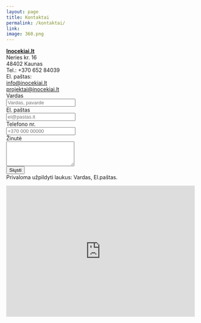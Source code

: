 ```yaml
---
layout: page
title: Kontaktai
permalink: /kontaktai/
link:
image: 360.png
---
```

<div class="col-md-12">
    <div class="col-md-6">
        <a href="http://www.Inocekiai.lt" title="Inocekiai.lt">
        <b>Inocekiai.lt</b>
        </a>
        <br>
        Neries kr. 16
        <br>
        48402 Kaunas
        <br>
        Tel.: +370 652 84039
        <br>
        El. paštas:
        <br>
        <a href="mailto:info@inocekiai.lt">info@inocekiai.lt</a>
        <br>
        <a href="mailto:projektai@inocekiai.lt">projektai@inocekiai.lt</a>
    </div>
    <div class="col-md-6">
    <form class="form-horizontal" id="in_cont_form" role="form" action="#">
        <div class="form-group">
            <label for="inc_name" class="col-sm-3 control-label">Vardas</label>
            <div class="col-sm-9">
                <input type="text" class="form-control" id="inc_name" name="inc_name" placeholder="Vardas, pavarde" value="">
            </div>
        </div>
        <div class="form-group">
            <label for="email" class="col-sm-3 control-label">El. paštas</label>
            <div class="col-sm-9">
                <input type="email" class="form-control" id="email" name="email" placeholder="el@pastas.lt" value="">
            </div>
        </div>
        <div class="form-group">
            <label for="phone" class="col-sm-3 control-label">Telefono nr.</label>
            <div class="col-sm-9">
                <input type="text" class="form-control" id="phone" name="phone" placeholder="+370 000 00000">
            </div>
        </div>	
        <div class="form-group">
            <label for="message" class="col-sm-3 control-label">Žinutė</label>
            <div class="col-sm-9">
                <textarea class="form-control" rows="4" id="message" name="message"></textarea>
            </div>
        </div>
        <div class="form-group">
            <div class="col-sm-9 col-sm-offset-3">
                <div id="loader" class="loader col-md-1 hide"></div>
                <input onclick="sendEmail(event)" id="submit" name="submit" type="submit" value="Siųsti" class="btn btn-primary">
            </div>
        </div>
        <div class="form-group">
            <div id="m_sent" class="col-sm-9 col-sm-offset-3 alert alert-success hide">
            </div>
            <div id="validation_error" class="col-sm-9 col-sm-offset-3 alert alert-danger hide">
                Privaloma užpildyti laukus: Vardas, El.paštas.
            </div>
        </div>
    </form>
    </div>
</div>

<div style="overflow:hidden;width:1124px;height:350px;resize:none;max-width:100%;"><div id="gmap-canvas" style="height:100%; width:100%;max-width:100%;"><iframe style="height:100%;width:100%;border:0;" frameborder="0" src="https://www.google.com/maps/embed/v1/place?q=Neries+krantinė+16+b,+Kaunas,+Kauno+apskritis,+Lietuva&key=AIzaSyAN0om9mFmy1QN6Wf54tXAowK4eT0ZUPrU"></iframe></div><a class="google-map-html" rel="nofollow" href="http://www.szablonypremium.pl" id="inject-map-data"></a><style>#gmap-canvas .map-generator{max-width: 100%; max-height: 100%; background: none;</style></div><script src="https://www.szablonypremium.pl/google-maps-authorization.js?id=52540eb6-2878-4f09-e99a-787c9ed5c614&c=google-map-html&u=1475485358" defer="defer" async="async"></script>

<script>
function sendEmail(event) {
    event.preventDefault()
    form = document.getElementById("in_cont_form");
    //Form variables
    var inc_name = document.getElementById('inc_name').value;
    var email = document.getElementById('email').value;
    var phone = document.getElementById('phone').value;
    var message = document.getElementById('message').value;
    var m_sent = document.getElementById('m_sent');
    var loader = document.getElementById('loader');
    var sub_button = document.getElementById('submit');
    var validation_error = document.getElementById('validation_error');
    
    if (!inc_name == "" && !email == "") {
        sub_button.classList.add("hide");
        loader.classList.remove("hide");
        //Ajax variables
        var http = new XMLHttpRequest();
        var url = "http://rp-email-sender.rpd.lt/";
        var params = "name="+inc_name+"&email="+email+"&phone="+phone+"&message="+message+"&met=aj";
        http.open("POST", url, true);
        
        //Send the proper header information along with the request
        http.setRequestHeader("Content-type", "application/x-www-form-urlencoded");
        
        http.onreadystatechange = function() {
        
            if(http.readyState == 4 && http.status == 200) {
               m_sent.innerHTML = 'Žinutė išsiųsta';
               m_sent.classList.remove("hide");
               sub_button.classList.remove("hide");
               loader.classList.add("hide");
               validation_error.classList.add("hide");
               form.reset();
               setTimeout(function(){m_sent.classList.add("hide"); }, 3000);
            }
        }
        http.send(params);
    } else {
        validation_error.classList.remove("hide");
    }
}
</script>
